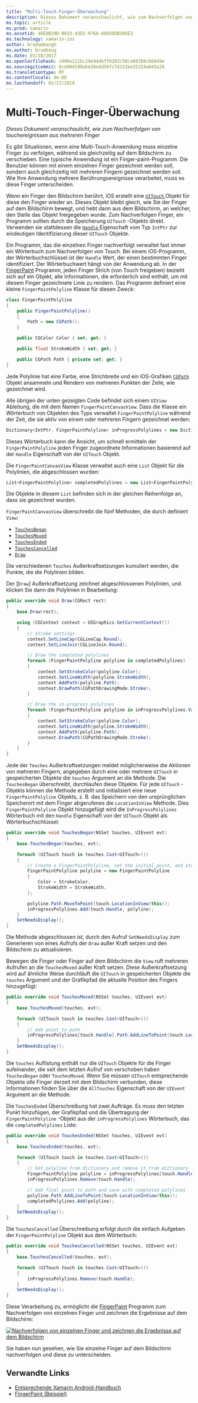 ```yaml
---
title: "Multi-Touch-Finger-Überwachung"
description: Dieses Dokument veranschaulicht, wie zum Nachverfolgen von touchereignissen aus mehreren Finger
ms.topic: article
ms.prod: xamarin
ms.assetid: 48E8B20D-0833-43D2-976A-0605DDB386E3
ms.technology: xamarin-ios
author: bradumbaugh
ms.author: brumbaug
ms.date: 03/18/2017
ms.openlocfilehash: c096e211bc29e94dbff0202c50ca69780cb6849e
ms.sourcegitcommit: 6cd40d190abe38edd50fc74331be15324a845a28
ms.translationtype: MT
ms.contentlocale: de-DE
ms.lasthandoff: 02/27/2018
---
```

# <a name="multi-touch-finger-tracking"></a>Multi-Touch-Finger-Überwachung

_Dieses Dokument veranschaulicht, wie zum Nachverfolgen von touchereignissen aus mehreren Finger_

Es gibt Situationen, wenn eine Multi-Touch-Anwendung muss einzelne Finger zu verfolgen, während sie gleichzeitig auf dem Bildschirm zu verschieben. Eine typische Anwendung ist ein Finger-paint-Programm. Die Benutzer können mit einem einzelnen Finger gezeichnet werden soll, sondern auch gleichzeitig mit mehreren Fingern gezeichnet werden soll. Wie Ihre Anwendung mehrere Berührungsereignisse verarbeitet, muss es diese Finger unterscheiden.

Wenn ein Finger den Bildschirm berührt, iOS erstellt eine [ `UITouch` ](https://developer.xamarin.com/api/type/UIKit.UITouch/) Objekt für diese den Finger wieder an. Dieses Objekt bleibt gleich, wie Sie der Finger auf dem Bildschirm bewegt, und hebt dann aus dem Bildschirm, an welcher, den Stelle das Objekt freigegeben wurde. Zum Nachverfolgen Finger, ein Programm sollten durch die Speicherung `UITouch` -Objekts direkt. Verwenden sie stattdessen die [ `Handle` ](https://developer.xamarin.com/api/property/Foundation.NSObject.Handle/) Eigenschaft vom Typ `IntPtr` zur eindeutigen Identifizierung dieser `UITouch` Objekte.

Ein Programm, das die einzelnen Finger nachverfolgt verwaltet fast immer ein Wörterbuch zum Nachverfolgen von Touch. Bei einem iOS-Programm, der Wörterbuchschlüssel ist der `Handle` Wert, der einen bestimmten Finger identifiziert. Der Wörterbuchwert hängt von der Anwendung ab. In der [FingerPaint](https://developer.xamarin.com/samples/monotouch/ApplicationFundamentals/FingerPaint) Programm, jeden Finger Strich (von Touch freigeben) bezieht sich auf ein Objekt, alle Informationen, die erforderlich sind enthält, um mit diesem Finger gezeichnete Linie zu rendern. Das Programm definiert eine kleine `FingerPaintPolyline` Klasse für diesen Zweck:

```csharp
class FingerPaintPolyline
{
    public FingerPaintPolyline()
    {
        Path = new CGPath();
    }

    public CGColor Color { set; get; }

    public float StrokeWidth { set; get; }

    public CGPath Path { private set; get; }
}
```

Jede Polylinie hat eine Farbe, eine Strichbreite und ein iOS-Grafiken [ `CGPath` ](https://developer.xamarin.com/api/type/CoreGraphics.CGPath/) Objekt ansammeln und Rendern von mehreren Punkten der Zeile, wie gezeichnet wird.


Alle übrigen der unten gezeigten Code befindet sich einem `UIView` Ableitung, die mit dem Namen `FingerPaintCanvasView`. Dass die Klasse ein Wörterbuch von Objekten des Typs verwaltet `FingerPaintPolyline` während der Zeit, die sie aktiv von einem oder mehreren Fingern gezeichnet werden:

```csharp
Dictionary<IntPtr, FingerPaintPolyline> inProgressPolylines = new Dictionary<IntPtr, FingerPaintPolyline>();
```

Dieses Wörterbuch kann die Ansicht, um schnell ermitteln der `FingerPaintPolyline` jeden Finger zugeordnete Informationen basierend auf der `Handle` Eigenschaft von der `UITouch` Objekt.

Die `FingerPaintCanvasView` Klasse verwaltet auch eine `List` Objekt für die Polylinien, die abgeschlossen wurden:

```csharp
List<FingerPaintPolyline> completedPolylines = new List<FingerPaintPolyline>();
```

Die Objekte in diesem `List` befinden sich in der gleichen Reihenfolge an, dass sie gezeichnet wurden.

`FingerPaintCanvasView` überschreibt die fünf Methoden, die durch definiert `View`:

- [`TouchesBegan`](https://developer.xamarin.com/api/member/UIKit.UIResponder.TouchesBegan/p/Foundation.NSSet/UIKit.UIEvent/)
- [`TouchesMoved`](https://developer.xamarin.com/api/member/UIKit.UIResponder.TouchesMoved/p/Foundation.NSSet/UIKit.UIEvent/)
- [`TouchesEnded`](https://developer.xamarin.com/api/member/UIKit.UIResponder.TouchesEnded/p/Foundation.NSSet/UIKit.UIEvent/)
- [`TouchesCancelled`](https://developer.xamarin.com/api/member/UIKit.UIResponder.TouchesCancelled/p/Foundation.NSSet/UIKit.UIEvent/)
- [`Draw`](https://developer.xamarin.com/api/member/UIKit.UIView.Draw/p/CoreGraphics.CGRect/)

Die verschiedenen `Touches` Außerkraftsetzungen kumuliert werden, die Punkte, die die Polylinien bilden.

Der [`Draw`] Außerkraftsetzung zeichnet abgeschlossenen Polylinien, und klicken Sie dann die Polylinien in Bearbeitung:

```csharp
public override void Draw(CGRect rect)
{
    base.Draw(rect);

    using (CGContext context = UIGraphics.GetCurrentContext())
    {
        // Stroke settings
        context.SetLineCap(CGLineCap.Round);
        context.SetLineJoin(CGLineJoin.Round);

        // Draw the completed polylines
        foreach (FingerPaintPolyline polyline in completedPolylines)
        {
            context.SetStrokeColor(polyline.Color);
            context.SetLineWidth(polyline.StrokeWidth);
            context.AddPath(polyline.Path);
            context.DrawPath(CGPathDrawingMode.Stroke);
        }

        // Draw the in-progress polylines
        foreach (FingerPaintPolyline polyline in inProgressPolylines.Values)
        {
            context.SetStrokeColor(polyline.Color);
            context.SetLineWidth(polyline.StrokeWidth);
            context.AddPath(polyline.Path);
            context.DrawPath(CGPathDrawingMode.Stroke);
        }
    }
}
```

Jede der `Touches` Außerkraftsetzungen meldet möglicherweise die Aktionen von mehreren Fingern, angegeben durch eine oder mehrere `UITouch` in gespeicherten Objekte die `touches` Argument an die Methode. Die `TouchesBegan` überschreibt, durchlaufen diese Objekte. Für jede `UITouch` -Objekts können die Methode erstellt und initialisiert eine neue `FingerPaintPolyline` Objekts, z. B. das Speichern von den ursprünglichen Speicherort mit dem Finger abgerufenes die `LocationInView` Methode. Dies `FingerPaintPolyline` Objekt hinzugefügt wird die `InProgressPolylines` Wörterbuch mit den `Handle` Eigenschaft von der `UITouch` Objekt als Wörterbuchschlüssel:

```csharp
public override void TouchesBegan(NSSet touches, UIEvent evt)
{
    base.TouchesBegan(touches, evt);

    foreach (UITouch touch in touches.Cast<UITouch>())
    {
        // Create a FingerPaintPolyline, set the initial point, and store it
        FingerPaintPolyline polyline = new FingerPaintPolyline
        {
            Color = StrokeColor,
            StrokeWidth = StrokeWidth,
        };

        polyline.Path.MoveToPoint(touch.LocationInView(this));
        inProgressPolylines.Add(touch.Handle, polyline);
    }
    SetNeedsDisplay();
}
```

Die Methode abgeschlossen ist, durch den Aufruf `SetNeedsDisplay` zum Generieren von eines Aufrufs der `Draw` außer Kraft setzen und den Bildschirm zu aktualisieren.

Bewegen die Finger oder Finger auf dem Bildschirm die `View` ruft mehreren Aufrufen an die `TouchesMoved` außer Kraft setzen. Diese Außerkraftsetzung wird auf ähnliche Weise durchläuft die `UITouch` in gespeicherten Objekte die `touches` Argument und der Grafikpfad die aktuelle Position des Fingers hinzugefügt:

```csharp
public override void TouchesMoved(NSSet touches, UIEvent evt)
{
    base.TouchesMoved(touches, evt);

    foreach (UITouch touch in touches.Cast<UITouch>())
    {
        // Add point to path
        inProgressPolylines[touch.Handle].Path.AddLineToPoint(touch.LocationInView(this));
    }
    SetNeedsDisplay();
}
```

Die `touches` Auflistung enthält nur die `UITouch` Objekte für die Finger aufeinander, die seit dem letzten Aufruf von verschoben haben `TouchesBegan` oder `TouchesMoved`. Wenn Sie müssen `UITouch` entsprechende Objekte *alle* Finger derzeit mit dem Bildschirm verbunden, diese Informationen finden Sie über die `AllTouches` Eigenschaft von der `UIEvent` Argument an die Methode.

Die `TouchesEnded` Überschreibung hat zwei Aufträge. Es muss den letzten Punkt hinzufügen, der Grafikpfad und die Übertragung der `FingerPaintPolyline` -Objekt aus der `inProgressPolylines` Wörterbuch, das die `completedPolylines` Liste:

```csharp
public override void TouchesEnded(NSSet touches, UIEvent evt)
{
    base.TouchesEnded(touches, evt);

    foreach (UITouch touch in touches.Cast<UITouch>())
    {
        // Get polyline from dictionary and remove it from dictionary
        FingerPaintPolyline polyline = inProgressPolylines[touch.Handle];
        inProgressPolylines.Remove(touch.Handle);

        // Add final point to path and save with completed polylines
        polyline.Path.AddLineToPoint(touch.LocationInView(this));
        completedPolylines.Add(polyline);
    }
    SetNeedsDisplay();
}
```

Die `TouchesCancelled` Überschreibung erfolgt durch die einfach Aufgeben der `FingerPaintPolyline` Objekt aus dem Wörterbuch:

```csharp
public override void TouchesCancelled(NSSet touches, UIEvent evt)
{
    base.TouchesCancelled(touches, evt);

    foreach (UITouch touch in touches.Cast<UITouch>())
    {
        inProgressPolylines.Remove(touch.Handle);
    }
    SetNeedsDisplay();
}
```

Diese Verarbeitung zu, ermöglicht die [FingerPaint](https://developer.xamarin.com/samples/monotouch/ApplicationFundamentals/FingerPaint) Programm zum Nachverfolgen von einzelnen Finger und zeichnen die Ergebnisse auf dem Bildschirm:

[ ![](touch-tracking-images/image01.png "Nachverfolgen von einzelnen Finger und zeichnen die Ergebnisse auf dem Bildschirm")](touch-tracking-images/image01.png)

Sie haben nun gesehen, wie Sie einzelne Finger auf dem Bildschirm nachverfolgen und diese zu unterscheiden.



## <a name="related-links"></a>Verwandte Links

- [Entsprechende Xamarin Android-Handbuch](~/android/app-fundamentals/touch/touch-tracking.md)
- [FingerPaint (Beispiel)](https://developer.xamarin.com/samples/monotouch/ApplicationFundamentals/FingerPaint)
